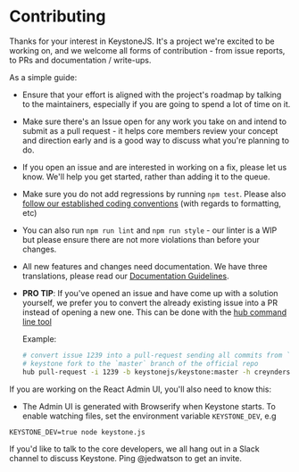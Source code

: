 # Contributing

Thanks for your interest in KeystoneJS. It's a project we're excited to be
working on, and we welcome all forms of contribution - from issue reports,
to PRs and documentation / write-ups.

As a simple guide:

* Ensure that your effort is aligned with the project's roadmap by talking to
the maintainers, especially if you are going to spend a lot of time on it.
* Make sure there's an Issue open for any work you take on and intend to submit
as a pull request - it helps core members review your concept and direction
early and is a good way to discuss what you're planning to do.
* If you open an issue and are interested in working on a fix, please let us
know. We'll help you get started, rather than adding it to the queue.
* Make sure you do not add regressions by running `npm test`. Please also
[follow our established coding conventions](https://github.com/keystonejs/keystone/wiki/Coding-Standards) (with regards to formatting, etc)
* You can also run `npm run lint` and `npm run style` - our linter is a WIP
but please ensure there are not more violations than before your changes.
* All new features and changes need documentation. We have three translations,
please read our [Documentation Guidelines](https://github.com/keystonejs/keystone/wiki/Documentation-Translation-Guidelines).
* **PRO TIP**: If you've opened an issue and have come up with a solution yourself, we prefer you to convert the already existing issue into a PR instead of opening a new one. This can be done with the [hub command line tool](https://github.com/github/hub)

  Example:
  ```sh
  # convert issue 1239 into a pull-request sending all commits from `fix_hooks` branch in creynders'
  # keystone fork to the `master` branch of the official repo
  hub pull-request -i 1239 -b keystonejs/keystone:master -h creynders/keystone:fix_hooks
  ```

If you are working on the React Admin UI, you'll also need to know this:

* The Admin UI is generated with Browserify when Keystone starts. To enable
watching files, set the environment variable `KEYSTONE_DEV`, e.g

```
KEYSTONE_DEV=true node keystone.js
```

If you'd like to talk to the core developers, we all hang out in a Slack channel
to discuss Keystone. Ping @jedwatson to get an invite.
